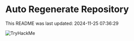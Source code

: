# Auto Regenerate Repository

This README was last updated: 2024-11-25 07:36:29

 ![TryHackMe](https://tryhackme.com/badge/533634)
